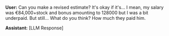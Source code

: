 **User:**
Can you make a revised estimate? It's okay if it's... I mean, my salary was €84,000+stock and bonus amounting to 128000 but I was a bit underpaid. But still... What do you think? How much they paid him.

**Assistant:**
[LLM Response]


